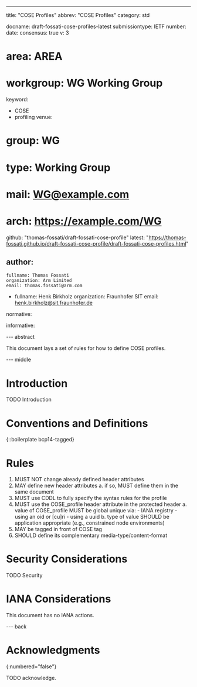 ---

title: "COSE Profiles"
abbrev: "COSE Profiles"
category: std

docname: draft-fossati-cose-profiles-latest
submissiontype: IETF
number:
date:
consensus: true
v: 3
# area: AREA
# workgroup: WG Working Group
keyword:
 - COSE
 - profiling
venue:
#  group: WG
#  type: Working Group
#  mail: WG@example.com
#  arch: https://example.com/WG
  github: "thomas-fossati/draft-fossati-cose-profile"
  latest: "https://thomas-fossati.github.io/draft-fossati-cose-profile/draft-fossati-cose-profiles.html"

author:
 -
    fullname: Thomas Fossati
    organization: Arm Limited
    email: thomas.fossati@arm.com
 -
    fullname: Henk Birkholz
    organization: Fraunhofer SIT
    email: henk.birkholz@sit.fraunhofer.de

normative:

informative:


--- abstract

This document lays a set of rules for how to define COSE profiles.

--- middle

# Introduction

TODO Introduction


# Conventions and Definitions

{::boilerplate bcp14-tagged}

# Rules

1. MUST NOT change already defined header attributes
2. MAY define new header attributes
   a. if so, MUST define them in the same document
4. MUST use CDDL to fully specify the syntax rules for the profile
5. MUST use the COSE_profile header attribute in the protected header
   a. value of COSE_profile MUST be global unique via:
        - IANA registry
        - using an oid or [cu]ri
        - using a uuid
   b. type of value SHOULD be application appropriate (e.g., constrained node environments)
5. MAY be tagged in front of COSE tag
6. SHOULD define its complementary media-type/content-format

# Security Considerations

TODO Security


# IANA Considerations

This document has no IANA actions.


--- back

# Acknowledgments
{:numbered="false"}

TODO acknowledge.
